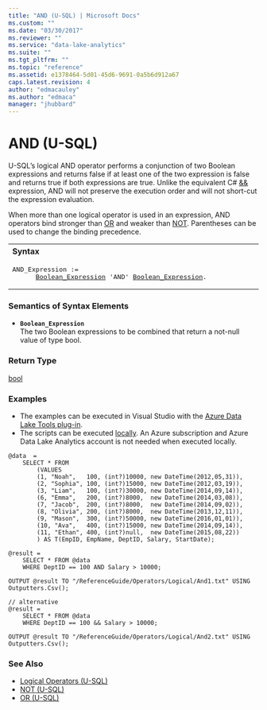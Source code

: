```yaml
---
title: "AND (U-SQL) | Microsoft Docs"
ms.custom: ""
ms.date: "03/30/2017"
ms.reviewer: ""
ms.service: "data-lake-analytics"
ms.suite: ""
ms.tgt_pltfrm: ""
ms.topic: "reference"
ms.assetid: e1378464-5d01-45d6-9691-0a5b6d912a67
caps.latest.revision: 4
author: "edmacauley"
ms.author: "edmaca"
manager: "jhubbard"
---
```

# AND (U-SQL)
U-SQL’s logical AND operator performs a conjunction of two Boolean expressions and returns false if at least one of the two expression is false and returns true if both expressions are true. Unlike the equivalent C# [&&](https://msdn.microsoft.com/library/c6s3h5a7.aspx) expression, AND will not preserve the execution order and will not short-cut the expression evaluation. 

When more than one logical operator is used in an expression, AND operators bind stronger than [OR](or-u-sql.md) and weaker than [NOT](not-u-sql.md). Parentheses can be used to change the binding precedence. 

<table><th align="left">Syntax</th><tr><td><pre>
AND_Expression :=                                                                                        
      <a href="#bn_exp">Boolean_Expression</a> 'AND' <a href="#bn_exp">Boolean_Expression</a>.</pre></td></tr></table>

### Semantics of Syntax Elements 
* <a name="bn_exp"></a>**`Boolean_Expression`**    
The two Boolean expressions to be combined that return a not-null value of type bool.  

### Return Type 
[bool](other-simple-built-in-types-and-literals.md) 

### Examples
- The examples can be executed in Visual Studio with the [Azure Data Lake Tools plug-in](https://www.microsoft.com/download/details.aspx?id=49504).  
- The scripts can be executed [locally](https://docs.microsoft.com/azure/data-lake-analytics/data-lake-analytics-data-lake-tools-get-started#run-u-sql-locally).  An Azure subscription and Azure Data Lake Analytics account is not needed when executed locally.

```
@data  = 
    SELECT * FROM 
        (VALUES  
        (1, "Noah",   100, (int?)10000, new DateTime(2012,05,31)),
        (2, "Sophia", 100, (int?)15000, new DateTime(2012,03,19)),
        (3, "Liam",   100, (int?)30000, new DateTime(2014,09,14)),
        (6, "Emma",   200, (int?)8000,  new DateTime(2014,03,08)),
        (7, "Jacob",  200, (int?)8000,  new DateTime(2014,09,02)),
        (8, "Olivia", 200, (int?)8000,  new DateTime(2013,12,11)),
        (9, "Mason",  300, (int?)50000, new DateTime(2016,01,01)),
        (10, "Ava",   400, (int?)15000, new DateTime(2014,09,14)),
        (11, "Ethan", 400, (int?)null,  new DateTime(2015,08,22))
        ) AS T(EmpID, EmpName, DeptID, Salary, StartDate);

@result =
    SELECT * FROM @data
    WHERE DeptID == 100 AND Salary > 10000;

OUTPUT @result TO "/ReferenceGuide/Operators/Logical/And1.txt" USING Outputters.Csv();

// alternative
@result =
    SELECT * FROM @data
    WHERE DeptID == 100 && Salary > 10000;

OUTPUT @result TO "/ReferenceGuide/Operators/Logical/And2.txt" USING Outputters.Csv();
```

### See Also 
* [Logical Operators (U-SQL)](logical-operators-u-sql.md)
* [NOT (U-SQL)](not-u-sql.md)  
* [OR (U-SQL)](or-u-sql.md)  
